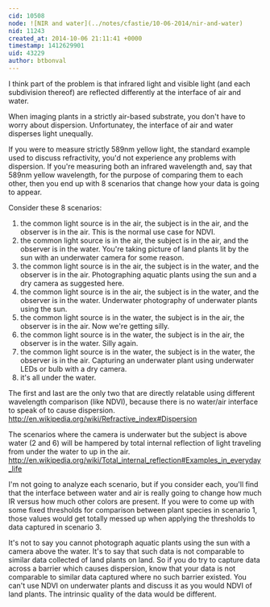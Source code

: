 ```yaml
---
cid: 10508
node: ![NIR and water](../notes/cfastie/10-06-2014/nir-and-water)
nid: 11243
created_at: 2014-10-06 21:11:41 +0000
timestamp: 1412629901
uid: 43229
author: btbonval
---
```


I think part of the problem is that infrared light and visible light (and each subdivision thereof) are reflected differently at the interface of air and water.

When imaging plants in a strictly air-based substrate, you don't have to worry about dispersion. Unfortunatey, the interface of air and water disperses light unequally.

If you were to measure strictly 589nm yellow light, the standard example used to discuss refractivity, you'd not experience any problems with dispersion. If you're measuring both an infrared wavelength and, say that 589nm yellow wavelength, for the purpose of comparing them to each other, then you end up with 8 scenarios that change how your data is going to appear.

Consider these 8 scenarios:

1. the common light source is in the air, the subject is in the air, and the observer is in the air. This is the normal use case for NDVI.
2. the common light source is in the air, the subject is in the air, and the observer is in the water. You're taking picture of land plants lit by the sun with an underwater camera for some reason.
3. the common light source is in the air, the subject is in the water, and the observer is in the air. Photographing aquatic plants using the sun and a dry camera as suggested here.
4. the common light source is in the air, the subject is in the water, and the observer is in the water. Underwater photography of underwater plants using the sun.
5. the common light source is in the water, the subject is in the air, the observer is in the air. Now we're getting silly.
6. the common light source is in the water, the subject is in the air, the observer is in the water. Silly again.
7. the common light source is in the water, the subject is in the water, the observer is in the air. Capturing an underwater plant using underwater LEDs or bulb with a dry camera.
8. it's all under the water.

The first and last are the only two that are directly relatable using different wavelength comparison (like NDVI), because there is no water/air interface to speak of to cause dispersion.
http://en.wikipedia.org/wiki/Refractive_index#Dispersion

The scenarios where the camera is underwater but the subject is above water (2 and 6) will be hampered by total internal reflection of light traveling from under the water to up in the air.
http://en.wikipedia.org/wiki/Total_internal_reflection#Examples_in_everyday_life

I'm not going to analyze each scenario, but if you consider each, you'll find that the interface between water and air is really going to change how much IR versus how much other colors are present. If you were to come up with some fixed thresholds for comparison between plant species in scenario 1, those values would get totally messed up when applying the thresholds to data captured in scenario 3.

It's not to say you cannot photograph aquatic plants using the sun with a camera above the water. It's to say that such data is not comparable to similar data collected of land plants on land. So if you do try to capture data across a barrier which causes dispersion, know that your data is not comparable to similar data captured where no such barrier existed. You can't use NDVI on underwater plants and discuss it as you would NDVI of land plants. The intrinsic quality of the data would be different.